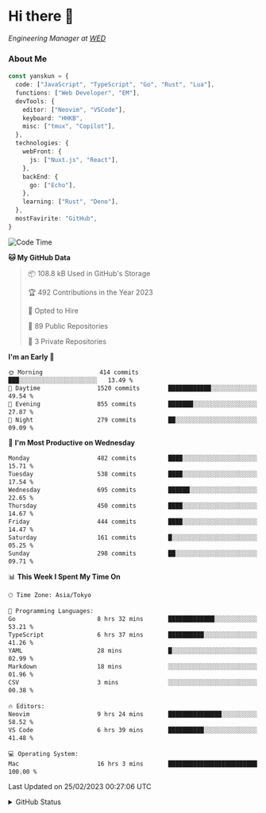 # Hi there&nbsp;:wave:

<!-- ![Alt text](https://spotify-recently-played-readme.vercel.app/api?user=31kynbuubkiu3r4qh4hjuaglhfay) -->

_Engineering Manager at [WED](https://github.com/wedinc)_

### About Me

```ts
const yanskun = {
  code: ["JavaScript", "TypeScript", "Go", "Rust", "Lua"],
  functions: ["Web Developer", "EM"],
  devTools: {
    editor: ["Neovim", "VSCode"],
    keyboard: "HHKB",
    misc: ["tmux", "Copilot"],
  },
  technologies: {
    webFront: {
      js: ["Nuxt.js", "React"],
    },
    backEnd: {
      go: ["Echo"],
    },
    learning: ["Rust", "Deno"],
  },
  mostFavirite: "GitHub",
}
```

<!--START_SECTION:waka-->
![Code Time](http://img.shields.io/badge/Code%20Time-191%20hrs%2017%20mins-blue)

**🐱 My GitHub Data** 

> 📦 108.8 kB Used in GitHub's Storage 
 > 
> 🏆 492 Contributions in the Year 2023
 > 
> 💼 Opted to Hire
 > 
> 📜 89 Public Repositories 
 > 
> 🔑 3 Private Repositories 
 > 
**I'm an Early 🐤** 

```text
🌞 Morning                414 commits         ███░░░░░░░░░░░░░░░░░░░░░░   13.49 % 
🌆 Daytime                1520 commits        ████████████░░░░░░░░░░░░░   49.54 % 
🌃 Evening                855 commits         ███████░░░░░░░░░░░░░░░░░░   27.87 % 
🌙 Night                  279 commits         ██░░░░░░░░░░░░░░░░░░░░░░░   09.09 % 
```
📅 **I'm Most Productive on Wednesday** 

```text
Monday                   482 commits         ████░░░░░░░░░░░░░░░░░░░░░   15.71 % 
Tuesday                  538 commits         ████░░░░░░░░░░░░░░░░░░░░░   17.54 % 
Wednesday                695 commits         ██████░░░░░░░░░░░░░░░░░░░   22.65 % 
Thursday                 450 commits         ████░░░░░░░░░░░░░░░░░░░░░   14.67 % 
Friday                   444 commits         ████░░░░░░░░░░░░░░░░░░░░░   14.47 % 
Saturday                 161 commits         █░░░░░░░░░░░░░░░░░░░░░░░░   05.25 % 
Sunday                   298 commits         ██░░░░░░░░░░░░░░░░░░░░░░░   09.71 % 
```


📊 **This Week I Spent My Time On** 

```text
🕑︎ Time Zone: Asia/Tokyo

💬 Programming Languages: 
Go                       8 hrs 32 mins       █████████████░░░░░░░░░░░░   53.21 % 
TypeScript               6 hrs 37 mins       ██████████░░░░░░░░░░░░░░░   41.26 % 
YAML                     28 mins             █░░░░░░░░░░░░░░░░░░░░░░░░   02.99 % 
Markdown                 18 mins             ░░░░░░░░░░░░░░░░░░░░░░░░░   01.96 % 
CSV                      3 mins              ░░░░░░░░░░░░░░░░░░░░░░░░░   00.38 % 

🔥 Editors: 
Neovim                   9 hrs 24 mins       ███████████████░░░░░░░░░░   58.52 % 
VS Code                  6 hrs 39 mins       ██████████░░░░░░░░░░░░░░░   41.48 % 

💻 Operating System: 
Mac                      16 hrs 3 mins       █████████████████████████   100.00 % 
```


 Last Updated on 25/02/2023 00:27:06 UTC
<!--END_SECTION:waka-->

<details>
<summary>GitHub Status</summary>
<picture>
  <source media="(prefers-color-scheme: dark)" srcset="https://raw.githubusercontent.com/yanskun/yanskun/master/profile-summary-card-output/nord_dark/0-profile-details.svg">
 <img src="https://raw.githubusercontent.com/yanskun/yanskun/master/profile-summary-card-output/default/0-profile-details.svg">
</picture>
<br>
<picture>
  <source media="(prefers-color-scheme: dark)" srcset="https://raw.githubusercontent.com/yanskun/yanskun/master/profile-summary-card-output/nord_dark/1-repos-per-language.svg">
 <img src="https://raw.githubusercontent.com/yanskun/yanskun/master/profile-summary-card-output/default/1-repos-per-language.svg">
</picture>
<picture>
  <source media="(prefers-color-scheme: dark)" srcset="https://raw.githubusercontent.com/yanskun/yanskun/master/profile-summary-card-output/nord_dark/2-most-commit-language.svg">
 <img src="https://raw.githubusercontent.com/yanskun/yanskun/master/profile-summary-card-output/default/2-most-commit-language.svg">
</picture>
<br>
<picture>
  <source media="(prefers-color-scheme: dark)" srcset="https://raw.githubusercontent.com/yanskun/yanskun/master/profile-summary-card-output/nord_dark/3-stats.svg">
 <img src="https://raw.githubusercontent.com/yanskun/yanskun/master/profile-summary-card-output/default/3-stats.svg">
</picture>
<picture>
  <source media="(prefers-color-scheme: dark)" srcset="https://raw.githubusercontent.com/yanskun/yanskun/master/profile-summary-card-output/nord_dark/4-productive-time.svg">
 <img src="https://raw.githubusercontent.com/yanskun/yanskun/master/profile-summary-card-output/default/4-productive-time.svg">
</picture>
</details>
